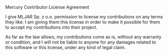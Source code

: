 Mercury Contributor License Agreement

I give MLJAR Sp. z o.o. permission to license my contributions on any terms they like. I am giving them this license in order to make it possible for them to accept my contributions into their project.

As far as the law allows, my contributions come as is, without any warranty or condition, and I will not be liable to anyone for any damages related to this software or this license, under any kind of legal claim.
